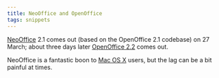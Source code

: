 ```yaml
---
title: NeoOffice and OpenOffice
tags: snippets
---
```


[NeoOffice](http://neooffice.org/) 2.1 comes out (based on the OpenOffice 2.1 codebase) on 27 March; about three days later [OpenOffice 2.2](http://development.openoffice.org/releases/2.2.0.html) comes out.

NeoOffice is a fantastic boon to [Mac OS X](http://wincent.dev/wiki/Mac%20OS%20X) users, but the lag can be a bit painful at times.
